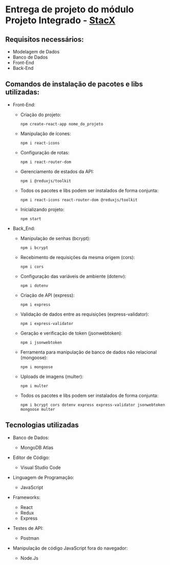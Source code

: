 # Entrega de projeto do módulo Projeto Integrado - <a href='https://academia.stackx.com.br/'>StacX</a>
 
## Requisitos necessários:
 - Modelagem de Dados
 - Banco de Dados
 - Front-End
 - Back-End
 
 ## Comandos de instalação de pacotes e libs utilizadas:
   - Front-End:
     - Criação do projeto:
       ```
       npm create-react-app nome_do_projeto
       ```
     - Manipulação de ícones:
       ```
       npm i react-icons
       ```      
     - Configuração de rotas:
       ```
       npm i react-router-dom
       ```
     - Gerenciamento de estados da API:
       ```
       npm i @reduxjs/toolkit
       ```
     - Todos os pacotes e libs podem ser instalados de forma conjunta:
       ```
       npm i react-icons react-router-dom @reduxjs/toolkit
       ```
     - Inicializando projeto:
       ```
       npm start
       ```
   
   - Back_End:
     - Manipulação de senhas (bcrypt):
       ```
       npm i bcrypt
       ```
     - Recebimento de requisições da mesma origem (cors):
       ```
       npm i cors
       ```
     - Configuração das variáveis de ambiente (dotenv):
       ```
       npm i dotenv
       ```
     - Criação de API (express):
       ```
       npm i express
       ```
     - Validação de dados entre as requisições (express-validator):
       ```
       npm i express-validator
       ```
     - Geração e verificação de token (jsonwebtoken):
        ```
        npm i jsonwebtoken
        ```
     - Ferramenta para manipulação de banco de dados não relacional (mongoose):
        ```
        npm i mongoose
        ```
     - Uploads de imagens (multer):
       ```
       npm i multer
       ```
     - Todos os pacotes e libs podem ser instalados de forma conjunta:
       ```
       npm i bcrypt cors dotenv express express-validator jsonwebtoken mongoose multer
       ```

## Tecnologias utilizadas
 - Banco de Dados:
   - MongoDB Atlas
   
 - Editor de Código:
   - Visual Studio Code
   
 - Linguagem de Programação:
   - JavaScript
   
 - Frameworks:
   - React
   - Redux
   - Express
   
 - Testes de API:
   - Postman
   
 - Manipulação de código JavaScript fora do navegador:
   - Node.Js
